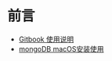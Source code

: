 <!--
 * @Author: Jason_Ma
 * @Date: 2021-01-19 19:39:56
 * @LastEditors: Jason_Ma
 * @LastEditTime: 2021-01-24 17:14:08
 * @FilePath: /gitbook/README.md
-->
# 前言
 * [Gitbook 使用说明](Chapter1/README.md)
 * [mongoDB macOS安装使用](Chapter2/README.md)

